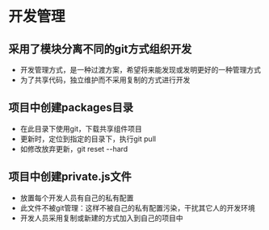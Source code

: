# 开发管理
## 采用了模块分离不同的git方式组织开发
- 开发管理方式，是一种过渡方案，希望将来能发现或发明更好的一种管理方式
- 为了共享代码，独立维护而不采用复制的方式进行开发

## 项目中创建packages目录
- 在此目录下使用git，下载共享组件项目
- 更新时，定位到指定的目录下，执行git pull
- 如修改放弃更新，git reset --hard

## 项目中创建private.js文件
- 放置每个开发人员有自己的私有配置
- 此文件不被git管理：这样不被自己的私有配置污染，干扰其它人的开发环境
- 开发人员采用复制或新建的方式加入到自己的项目中

    
